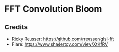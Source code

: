 # FFT Convolution Bloom

## Credits

- Ricky Reusser: https://github.com/rreusser/glsl-fft
- Flare: https://www.shadertoy.com/view/XtKfRV